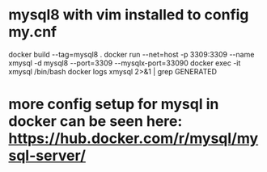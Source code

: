 # mysql8 with vim installed to config my.cnf
docker build --tag=mysql8 .
docker run --net=host -p 3309:3309 --name xmysql -d mysql8 --port=3309 --mysqlx-port=33090
docker exec -it xmysql /bin/bash
docker logs xmysql 2>&1 | grep GENERATED

# more config setup for mysql in docker can be seen here: https://hub.docker.com/r/mysql/mysql-server/

